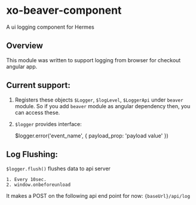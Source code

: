 xo-beaver-component
===================

A ui logging component for Hermes

Overview
---------------------

This module was written to support logging from browser for checkout angular app.

## Current support:

1. Registers these objects `$Logger`, `$logLevel`, `$LoggerApi` under `beaver` module. So if you add `beaver`
module as angular dependency then, you can access these.

2. `$logger` provides interface:

    $logger.error('event_name', {
        payload_prop: 'payload value'
    })


## Log Flushing:

`$logger.flush()` flushes data to api server

    1. Every 10sec.
    2. window.onbeforeunload

It makes a POST on the following api end point for now: `{baseUrl}/api/log`

